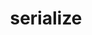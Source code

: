 ---
title: "serialize"
template: topic.jade
arguments:
    model:
        required: true
        description: used when creating object hash with url parameters
description: converts model into parameters for the url
value: function
return: hash object
---